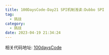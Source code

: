 ```yaml
---
title: 100DaysCode-Day21 SPI机制浅读:Dubbo SPI
tag:
  - 挑战
category:
  - 挑战
date: 2023-04-19 21:34:24
---
```


相关代码地址:
[100daysCode](https://github.com/dgjungleP/100days-code-round1)
